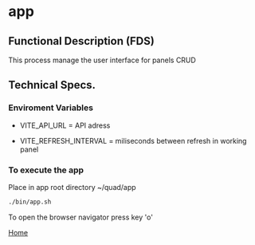 # app

## Functional Description (FDS)

This process manage the user interface for panels CRUD

## Technical Specs.

### Enviroment Variables

- VITE_API_URL = API adress

- VITE_REFRESH_INTERVAL = miliseconds between refresh in working panel

### To execute the app

Place in app root directory ~/quad/app

```sh
./bin/app.sh
```
To open the browser navigator press key 'o'

[Home](../doc/README.md)